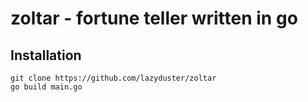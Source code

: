 # zoltar - fortune teller written in go

## Installation
```
git clone https://github.com/lazyduster/zoltar
go build main.go
```